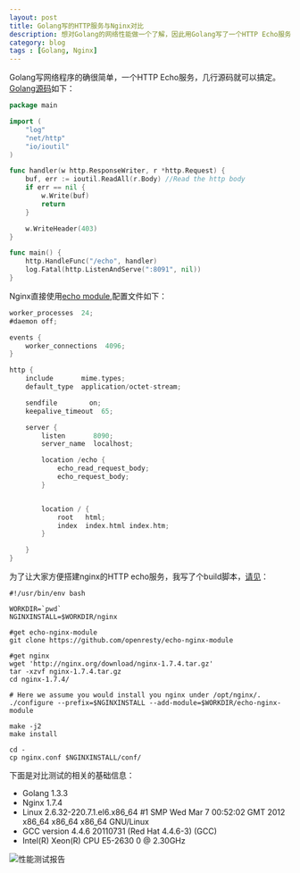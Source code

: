```yaml
---
layout: post
title: Golang写的HTTP服务与Nginx对比
description: 想对Golang的网络性能做一个了解，因此用Golang写了一个HTTP Echo服务，与Nginx的Echo模块做基准测试。
category: blog
tags : [Golang, Nginx]
---
```


Golang写网络程序的确很简单，一个HTTP Echo服务，几行源码就可以搞定。[Golang源码](https://github.com/zieckey/gohello/blob/master/benchmark/httpecho/main.go "")如下：

```go
package main

import (
	"log"
	"net/http"
	"io/ioutil"
)

func handler(w http.ResponseWriter, r *http.Request) {
	buf, err := ioutil.ReadAll(r.Body) //Read the http body
	if err == nil {
		w.Write(buf)
		return
	}

	w.WriteHeader(403)
}

func main() {
	http.HandleFunc("/echo", handler)
	log.Fatal(http.ListenAndServe(":8091", nil))
}
```

Nginx直接使用[echo module](https://github.com/openresty/echo-nginx-module),配置文件如下：

```go
worker_processes  24;
#daemon off;

events {
    worker_connections  4096;
}

http {
    include       mime.types;
    default_type  application/octet-stream;

    sendfile        on;
    keepalive_timeout  65;

    server {
        listen       8090;
        server_name  localhost;

        location /echo {
            echo_read_request_body;
            echo_request_body;
        }


        location / {
            root   html;
            index  index.html index.htm;
        }

    }
}
```

为了让大家方便搭建nginx的HTTP echo服务，我写了个build脚本，[请见](https://github.com/zieckey/gohello/blob/master/benchmark/httpecho/nginx/buildnginx.sh)：

```shell
#!/usr/bin/env bash

WORKDIR=`pwd`
NGINXINSTALL=$WORKDIR/nginx

#get echo-nginx-module
git clone https://github.com/openresty/echo-nginx-module

#get nginx
wget 'http://nginx.org/download/nginx-1.7.4.tar.gz'
tar -xzvf nginx-1.7.4.tar.gz
cd nginx-1.7.4/

# Here we assume you would install you nginx under /opt/nginx/.
./configure --prefix=$NGINXINSTALL --add-module=$WORKDIR/echo-nginx-module

make -j2
make install

cd -
cp nginx.conf $NGINXINSTALL/conf/
```

下面是对比测试的相关的基础信息：

- Golang 1.3.3
- Nginx 1.7.4
- Linux 2.6.32-220.7.1.el6.x86_64 #1 SMP Wed Mar 7 00:52:02 GMT 2012 x86_64 x86_64 x86_64 GNU/Linux
- GCC version 4.4.6 20110731 (Red Hat 4.4.6-3) (GCC)
- Intel(R) Xeon(R) CPU E5-2630 0 @ 2.30GHz

![性能测试报告](https://raw.githubusercontent.com/zieckey/blog/master/image/golang-http-vs-nginx.png)

[CodeG]:    http://blog.codeg.cn  "CodeG"
